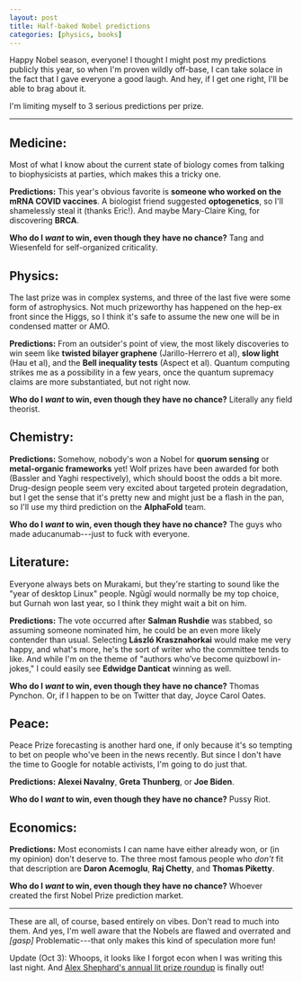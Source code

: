 ```yaml
---
layout: post
title: Half-baked Nobel predictions
categories: [physics, books]
---
```


Happy Nobel season, everyone! I thought I might post my predictions publicly this year, so when I'm
proven wildly off-base, I can take solace in the fact that I gave everyone a good laugh. And hey, if
I get one right, I'll be able to brag about it.

I'm limiting myself to 3 serious predictions per prize.

----

## Medicine:

Most of what I know about the current state of biology comes from talking to biophysicists at
parties, which makes this a tricky one.

**Predictions:** This year's obvious favorite is **someone who worked on the mRNA COVID vaccines**.
A biologist friend suggested **optogenetics**, so I'll shamelessly steal it (thanks Eric!). And
maybe Mary-Claire King, for discovering **BRCA**.

**Who do I *want* to win, even though they have no chance?** Tang and Wiesenfeld for self-organized
criticality.


## Physics:

The last prize was in complex systems, and three of the last five were some form of astrophysics.
Not much prizeworthy has happened on the hep-ex front since the Higgs, so I think it's safe to
assume the new one will be in condensed matter or AMO.

**Predictions:** From an outsider's point of view, the most likely discoveries to win seem like
**twisted bilayer graphene** (Jarillo-Herrero et al), **slow light** (Hau et al), and the **Bell
inequality tests** (Aspect et al). Quantum computing strikes me as a possibility in a few years,
once the quantum supremacy claims are more substantiated, but not right now.

**Who do I *want* to win, even though they have no chance?** Literally any field theorist.

## Chemistry:

**Predictions:** Somehow, nobody's won a Nobel for **quorum sensing** or **metal-organic
frameworks** yet! Wolf prizes have been awarded for both (Bassler and Yaghi respectively), which
should boost the odds a bit more. Drug-design people seem very excited about targeted protein
degradation, but I get the sense that it's pretty new and might just be a flash in the pan, so I'll
use my third prediction on the **AlphaFold** team.

**Who do I *want* to win, even though they have no chance?** The guys who made aducanumab---just to
fuck with everyone.

## Literature:

Everyone always bets on Murakami, but they're starting to sound like the "year of desktop Linux"
people. Ngũgĩ would normally be my top choice, but Gurnah won last year, so I think they might wait
a bit on him.

**Predictions:** The vote occurred after **Salman Rushdie** was stabbed, so assuming someone nominated
him, he could be an even more likely contender than usual. Selecting **László Krasznahorkai** would
make me very happy, and what's more, he's the sort of writer who the committee tends to like. And
while I'm on the theme of "authors who've become quizbowl in-jokes," I could easily see **Edwidge
Danticat** winning as well.

**Who do I *want* to win, even though they have no chance?** Thomas Pynchon. Or, if I happen to be on
Twitter that day, Joyce Carol Oates.

## Peace:

Peace Prize forecasting is another hard one, if only because it's so tempting to bet on people
who've been in the news recently. But since I don't have the time to Google for notable activists,
I'm going to do just that.

**Predictions:** **Alexei Navalny**, **Greta Thunberg**, or **Joe Biden**.

**Who do I *want* to win, even though they have no chance?** Pussy Riot.

## Economics:

**Predictions:** Most economists I can name have either already won, or (in my opinion) don't
deserve to. The three most famous people who *don't* fit that description are **Daron Acemoglu**,
**Raj Chetty**, and **Thomas Piketty**.

**Who do I *want* to win, even though they have no chance?** Whoever created the first Nobel Prize
prediction market.

---

These are all, of course, based entirely on vibes. Don't read to much into them. And yes, I'm well
aware that the Nobels are flawed and overrated and *[gasp]* Problematic---that only makes this kind
of speculation more fun!

<span class="update">Update (Oct 3):</span> Whoops, it looks like I forgot econ when I was writing
this last night. And [Alex Shephard's annual lit prize
roundup](https://newrepublic.com/article/167921/will-win-2022-nobel-prize-literature) is finally
out!
